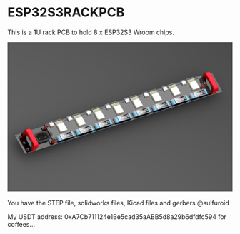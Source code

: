 # ESP32S3RACKPCB
This is a 1U rack PCB to hold 8 x ESP32S3 Wroom chips.

![alt text](https://github.com/ccadic/ESP32S3RACKPCB/blob/main/RackRendu2.JPG)

You have the STEP file, solidworks files, Kicad files and gerbers
@sulfuroid

My USDT address: 0xA7Cb711124e1Be5cad35aABB5d8a29b6dfdfc594 for coffees...
